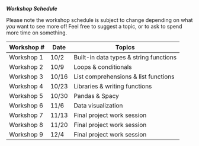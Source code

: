 ***Workshop Schedule***  

Please note the workshop schedule is subject to change depending on what *you* want to see more of! Feel free to suggest a topic, or to ask to spend more time on something. 

| Workshop #| Date | Topics |
|------------|-------|-----------------------------|
| Workshop 1 | 10/2 | Built-in data types & string functions | 
| Workshop 2 | 10/9 | Loops & conditionals |
| Workshop 3 | 10/16 | List comprehensions & list functions |
| Workshop 4 | 10/23 | Libraries & writing functions |
| Workshop 5 | 10/30 | Pandas & Spacy  | 
| Workshop 6 | 11/6 | Data visualization |
| Workshop 7 | 11/13 | Final project work session |
| Workshop 8 | 11/20 | Final project work session |
| Workshop 9 | 12/4 | Final project work session |

